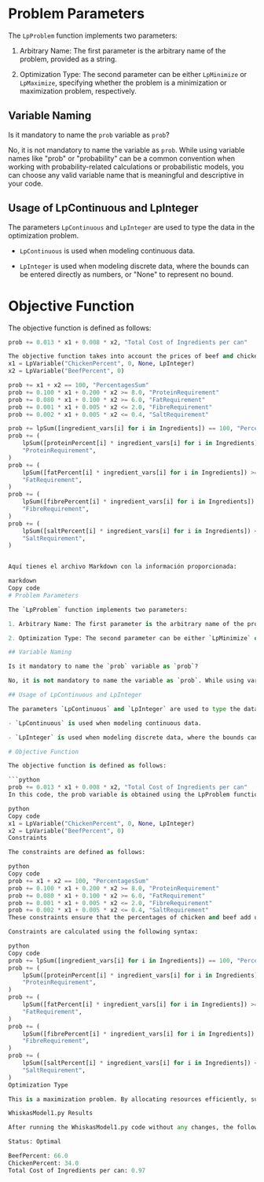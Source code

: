 # Problem Parameters

The `LpProblem` function implements two parameters:

1. Arbitrary Name: The first parameter is the arbitrary name of the problem, provided as a string.

2. Optimization Type: The second parameter can be either `LpMinimize` or `LpMaximize`, specifying whether the problem is a minimization or maximization problem, respectively.

## Variable Naming

Is it mandatory to name the `prob` variable as `prob`?

No, it is not mandatory to name the variable as `prob`. While using variable names like "prob" or "probability" can be a common convention when working with probability-related calculations or probabilistic models, you can choose any valid variable name that is meaningful and descriptive in your code.

## Usage of LpContinuous and LpInteger

The parameters `LpContinuous` and `LpInteger` are used to type the data in the optimization problem.

- `LpContinuous` is used when modeling continuous data.

- `LpInteger` is used when modeling discrete data, where the bounds can be entered directly as numbers, or "None" to represent no bound.

# Objective Function

The objective function is defined as follows:

```python
prob += 0.013 * x1 + 0.008 * x2, "Total Cost of Ingredients per can"

The objective function takes into account the prices of beef and chicken, which are multiplied by the variables x1 and x2:
x1 = LpVariable("ChickenPercent", 0, None, LpInteger)
x2 = LpVariable("BeefPercent", 0)

prob += x1 + x2 == 100, "PercentagesSum"
prob += 0.100 * x1 + 0.200 * x2 >= 8.0, "ProteinRequirement"
prob += 0.080 * x1 + 0.100 * x2 >= 6.0, "FatRequirement"
prob += 0.001 * x1 + 0.005 * x2 <= 2.0, "FibreRequirement"
prob += 0.002 * x1 + 0.005 * x2 <= 0.4, "SaltRequirement"

prob += lpSum([ingredient_vars[i] for i in Ingredients]) == 100, "PercentagesSum"
prob += (
    lpSum([proteinPercent[i] * ingredient_vars[i] for i in Ingredients]) >= 8.0,
    "ProteinRequirement",
)
prob += (
    lpSum([fatPercent[i] * ingredient_vars[i] for i in Ingredients]) >= 6.0,
    "FatRequirement",
)
prob += (
    lpSum([fibrePercent[i] * ingredient_vars[i] for i in Ingredients]) <= 2.0,
    "FibreRequirement",
)
prob += (
    lpSum([saltPercent[i] * ingredient_vars[i] for i in Ingredients]) <= 0.4,
    "SaltRequirement",
)


Aquí tienes el archivo Markdown con la información proporcionada:

markdown
Copy code
# Problem Parameters

The `LpProblem` function implements two parameters:

1. Arbitrary Name: The first parameter is the arbitrary name of the problem, provided as a string.

2. Optimization Type: The second parameter can be either `LpMinimize` or `LpMaximize`, specifying whether the problem is a minimization or maximization problem, respectively.

## Variable Naming

Is it mandatory to name the `prob` variable as `prob`?

No, it is not mandatory to name the variable as `prob`. While using variable names like "prob" or "probability" can be a common convention when working with probability-related calculations or probabilistic models, you can choose any valid variable name that is meaningful and descriptive in your code.

## Usage of LpContinuous and LpInteger

The parameters `LpContinuous` and `LpInteger` are used to type the data in the optimization problem.

- `LpContinuous` is used when modeling continuous data.

- `LpInteger` is used when modeling discrete data, where the bounds can be entered directly as numbers, or "None" to represent no bound.

# Objective Function

The objective function is defined as follows:

```python
prob += 0.013 * x1 + 0.008 * x2, "Total Cost of Ingredients per can"
In this code, the prob variable is obtained using the LpProblem function. The objective function takes into account the prices of beef and chicken, which are multiplied by the variables x1 and x2:

python
Copy code
x1 = LpVariable("ChickenPercent", 0, None, LpInteger)
x2 = LpVariable("BeefPercent", 0)
Constraints

The constraints are defined as follows:

python
Copy code
prob += x1 + x2 == 100, "PercentagesSum"
prob += 0.100 * x1 + 0.200 * x2 >= 8.0, "ProteinRequirement"
prob += 0.080 * x1 + 0.100 * x2 >= 6.0, "FatRequirement"
prob += 0.001 * x1 + 0.005 * x2 <= 2.0, "FibreRequirement"
prob += 0.002 * x1 + 0.005 * x2 <= 0.4, "SaltRequirement"
These constraints ensure that the percentages of chicken and beef add up to 100%, meet the protein and fat requirements, and satisfy the limits for fiber and salt.

Constraints are calculated using the following syntax:

python
Copy code
prob += lpSum([ingredient_vars[i] for i in Ingredients]) == 100, "PercentagesSum"
prob += (
    lpSum([proteinPercent[i] * ingredient_vars[i] for i in Ingredients]) >= 8.0,
    "ProteinRequirement",
)
prob += (
    lpSum([fatPercent[i] * ingredient_vars[i] for i in Ingredients]) >= 6.0,
    "FatRequirement",
)
prob += (
    lpSum([fibrePercent[i] * ingredient_vars[i] for i in Ingredients]) <= 2.0,
    "FibreRequirement",
)
prob += (
    lpSum([saltPercent[i] * ingredient_vars[i] for i in Ingredients]) <= 0.4,
    "SaltRequirement",
)
Optimization Type

This is a maximization problem. By allocating resources efficiently, such as money or materials, the goal is to maximize the utilization or benefit. In this example, Whiskas aims to maximize their profits by allocating their resources in the most efficient way possible.

WhiskasModel1.py Results

After running the WhiskasModel1.py code without any changes, the following variable values are obtained:

Status: Optimal

BeefPercent: 66.0
ChickenPercent: 34.0
Total Cost of Ingredients per can: 0.97